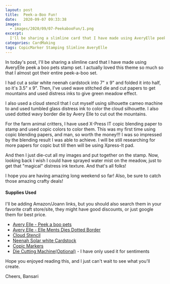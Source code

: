 ```yaml
---
layout: post
title:  Peek-a-Boo Fun!
date:   2020-09-07 09:33:38
images:
  - images/2020/09/07-PeekabooFun/1.png
excerpt:
  I'll be sharing a slimline card that I have made using AveryElle peek a boo pets stamp set. 
categories: CardMaking
tags: CopicMarker Stamping Slimline AveryElle
---
```


In today's post, I'll be sharing a slimline card that I have made using AveryElle peek a boo pets stamp set. I actually loved this theme so much so that I almost got their entire peek-a-boo set.

I had cut a solar white neenah cardstock into 7" x 9" and folded it into half, so it's 3.5" x 9". Then, I've used wave stitched die and cut papers to get mountains and used distress inks to give green meadow effect.

I also used a cloud stencil that I cut myself using silhouette cameo machine to and used tumbled glass distress ink to color the cloud silhouette. I also used dotted wavy border die by Avery Elle to cut out the mountains.

For the farm animal critters, I have used X-Press IT copic blending paper to stamp and used copic colors to color them. This was my first time using copic blending papers, and man, so worth the money!!! I was so impressed by the blending result I was able to achieve. I will be still researching for more papers for copic but till then will be using Xpress-It pad.

And then I just die-cut all my images and put together on the stamp. Now, looking back I wish I could have sprayed water mist on the meadow, just to get that "magical" distress ink texture. And that's all folks!

I hope you are having amazing long weekend so far! Also, be sure to catch those amazing crafty deals!

#### Supplies Used
I'll be adding Amazon/Joann links, but you should also search them in your favorite craft store/site, they might have good discounts, or just google them for best price.
 - [Avery Elle - Peek a boo pets](!https://amz.run/3YVi)
 - [Avery Elle - Elle Ments Dies Dotted Border](!https://www.joann.com/elle-ments-dies-dotted-borders/14342083.html)
 - [Cloud Stencil](!https://honeybeestamps.com/products/outdoor-scene-builder-stencils-set-of-4?_pos=1&_sid=0e79358c7&_ss=r)
 - [Neenah Solar white Cardstock](!https://www.joann.com/classic-crest-250-pk-8.5x11-cardstocks-solar-white/15722937.html)
 - [Copic Markers](!https://www.amazon.com/Tombow-56185-Markers-10-Pack-Blendable/dp/B00JVB8FBA)
 - [Die Cutting Machine(Optional)](!https://www.amazon.com/Sizzix-660425-Machine-8-Inch-White/dp/B00R50G34U) - I have only used it for sentiments
 
Hope you enjoyed reading this, and I just can't wait to see what you'll create. 

Cheers,
Bansari